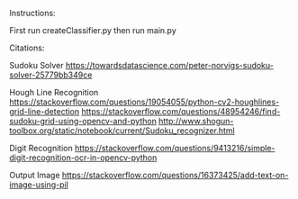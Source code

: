 Instructions:

First run createClassifier.py then run main.py


Citations:

Sudoku Solver
https://towardsdatascience.com/peter-norvigs-sudoku-solver-25779bb349ce

Hough Line Recognition 
https://stackoverflow.com/questions/19054055/python-cv2-houghlines-grid-line-detection 
https://stackoverflow.com/questions/48954246/find-sudoku-grid-using-opencv-and-python 
http://www.shogun-toolbox.org/static/notebook/current/Sudoku_recognizer.html

Digit Recognition
https://stackoverflow.com/questions/9413216/simple-digit-recognition-ocr-in-opencv-python

Output Image
https://stackoverflow.com/questions/16373425/add-text-on-image-using-pil
